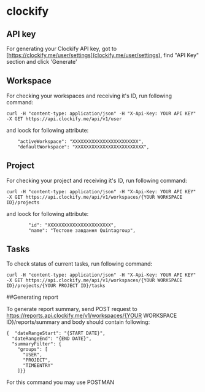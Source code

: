 # clockify

## API key

For generating your Clockify API key, got to [https://clockify.me/user/settings](clockify.me/user/settings), find "API Key" section and click 'Generate'

## Workspace 

For checking your workspaces and receiving it's ID, run following command:

```
curl -H "content-type: application/json" -H "X-Api-Key: YOUR API KEY" -X GET https://api.clockify.me/api/v1/user
```
and loock for following attribute:

```
    "activeWorkspace": "XXXXXXXXXXXXXXXXXXXXXXXX",
    "defaultWorkspace": "XXXXXXXXXXXXXXXXXXXXXXXXX",

```
## Project 

For checking your project and receiving it's ID, run following command:

```
curl -H "content-type: application/json" -H "X-Api-Key: YOUR API KEY" -X GET https://api.clockify.me/api/v1/workspaces/{YOUR WORKSPACE ID}/projects
```

and loock for following attribute:
```
        "id": "XXXXXXXXXXXXXXXXXXXXXXX",
        "name": "Тестове завдання Quintagroup",
```

## Tasks 

To check status of current tasks, run following command:
```
curl -H "content-type: application/json" -H "X-Api-Key: YOUR API KEY" -X GET https://api.clockify.me/api/v1/workspaces/{YOUR WORKSPACE ID}/projects/{YOUR PROJECT ID}/tasks
```

##Generating report 

To generate report summary, send POST request to  https://reports.api.clockify.me/v1/workspaces/{YOUR WORKSPACE ID}/reports/summary 
and body should contain following: 

```
{  "dateRangeStart": "{START DATE}",
  "dateRangeEnd": "{END DATE}",
  "summaryFilter": {
    "groups": [
      "USER",
      "PROJECT",
      "TIMEENTRY"
    ]}}

```

For this command you may use POSTMAN
